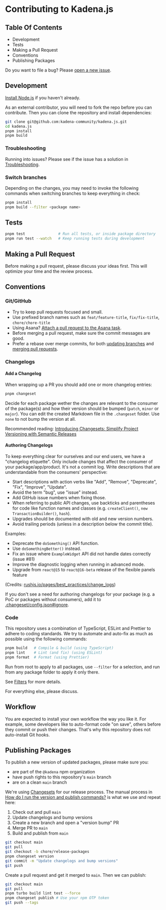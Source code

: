 # Contributing to Kadena.js

## Table Of Contents

- Development
- Tests
- Making a Pull Request
- Conventions
- Publishing Packages

Do you want to file a bug? Please [open a new issue][1].

## Development

[Install Node.js][2] if you haven't already.

As an external contributor, you will need to fork the repo before you can
contribute. Then you can clone the repository and install dependencies:

```sh
git clone git@github.com:kadena-community/kadena.js.git
cd kadena.js
pnpm install
pnpm build
```

### Troubleshooting

Running into issues? Please see if the issue has a solution in
[Troubleshooting][3].

### Switch branches

Depending on the changes, you may need to invoke the following commands when
switching branches to keep everything in check:

```sh
pnpm install
pnpm build --filter <package name>
```

## Tests

```sh
pnpm test               # Run all tests, or inside package directory
pnpm run test --watch   # Keep running tests during development
```

## Making a Pull Request

Before making a pull request, please discuss your ideas first. This will
optimize your time and the review process.

## Conventions

### Git/GitHub

- Try to keep pull requests focused and small.
- Use prefixed branch names such as `feat/feature-title`, `fix/fix-title`,
  `chore/chore-title`
- Using Asana? [Attach a pull request to the Asana task][4].
- Before merging a pull request, make sure the commit messages are good.
- Prefer a rebase over merge commits, for both [updating branches][5] and
  [merging pull requests][6].

### Changelogs

#### Add a Changelog

When wrapping up a PR you should add one or more changelog entries:

```sh
pnpm changeset
```

Decide for each package wether the changes are relevant to the consumer of the
package(s) and how their version should be bumped (`patch`, `minor` or `major`).
You can edit the created Markdown file in the `.changeset` folder. Use `none` to
not bump the version at all.

Recommended reading: [Introducing Changesets: Simplify Project Versioning with
Semantic Releases][7]

#### Authoring Changelogs

To keep everything clear for ourselves and our end users, we have a "changelog
etiquette". Only include changes that affect the consumer of your
package/app/product. It's not a commit log. Write descriptions that are
understandable from the consumers' perspective:

- Start descriptions with action verbs like "Add", "Remove", "Deprecate", "Fix",
  "Improve", "Update".
- Avoid the term "bug", use "issue" instead.
- Add GitHub issue numbers when fixing those.
- When referring to public API changes, use backticks and parentheses for code
  like function names and classes (e.g. `createClient()`,
  `new TransactionBuilder()`, `hash`).
- Upgrades should be documented with old and new version numbers.
- Avoid trailing periods (unless in a description below the commit title).

Examples:

- Deprecate the `doSomething()` API function.
- Use `doSomethingBetter()` instead.
- Fix an issue where `ExampleWidget` API did not handle dates correctly (issue
  #81)
- Improve the diagnostic logging when running in advanced mode.
- Upgrade from `react@15` to `react@16-beta` release of the flexible panels
  feature

(Credits: [rushjs.io/pages/best_practices/change_logs][8])

If you don't see a need for authoring changelogs for your package (e.g. a PoC or
packages without consumers), add it to
[.changeset/config.json#ignore](.changeset/config.json).

### Code

This repository uses a combination of TypeScript, ESLint and Prettier to adhere
to coding standards. We try to automate and auto-fix as much as possible using
the following commands:

```sh
pnpm build   # Compile & build (using TypeScript)
pnpm lint    # Lint (and fix) (using ESLint)
pnpm format  # Format (using Prettier)
```

Run from root to apply to all packages, use `--filter` for a selection, and run
from any package folder to apply it only there.

See [Filters][9] for more details.

For everything else, please discuss.

## Workflow

You are expected to install your own workflow the way you like it. For example,
some developers like to auto-format code "on save", others before they commit or
push their changes. That's why this repository does not auto-install Git hooks.

## Publishing Packages

To publish a new version of updated packages, please make sure you:

- are part of the `@kadena` npm organization
- have push rights to this repository's `main` branch
- are on a clean `main` branch

We're using [Changesets][10] for our release process. The manual process in [How
do I run the version and publish commands?][11] is what we use and repeat here:

1.  Check out and pull `main`
2.  Update changelogs and bump versions
3.  Create a new branch and open a "version bump" PR
4.  Merge PR to `main`
5.  Build and publish from `main`

```sh
git checkout main
git pull
git checkout -b chore/release-packages
pnpm changeset version
git commit -m "Update changelogs and bump versions"
git push
```

Create a pull request and get it merged to `main`. Then we can publish:

```sh
git checkout main
git pull
pnpm turbo build lint test --force
pnpm changeset publish # Use your npm OTP token
git push --tags
```

[1]: https://github.com/kadena-community/kadena.js/issues/new/choose
[2]: https://nodejs.org/en/download/package-manager
[3]: ./docs/troubleshooting.md
[4]: https://asana.com/guide/help/api/github#gl-key
[5]:
  https://docs.github.com/en/pull-requests/collaborating-with-pull-requests/proposing-changes-to-your-work-with-pull-requests/keeping-your-pull-request-in-sync-with-the-base-branch
[6]:
  https://docs.github.com/en/pull-requests/collaborating-with-pull-requests/incorporating-changes-from-a-pull-request/merging-a-pull-request
[7]:
  https://lirantal.com/blog/introducing-changesets-simplify-project-versioning-with-semantic-releases/
[8]: https://rushjs.io/pages/best_practices/change_logs
[9]: ./docs/pnpm-turbo-filter.md
[10]: https://github.com/changesets/changesets
[11]:
  https://github.com/changesets/changesets/blob/main/docs/automating-changesets.md#how-do-i-run-the-version-and-publish-commands

